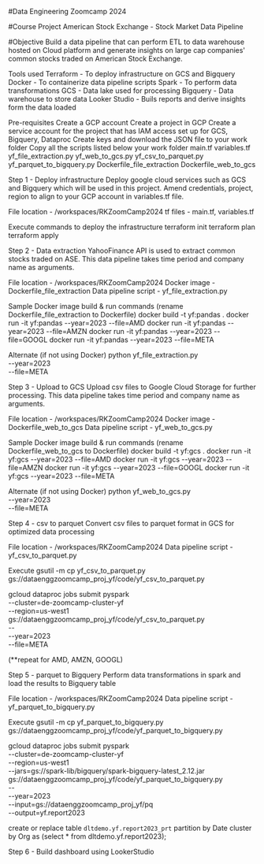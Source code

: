 #Data Engineering Zoomcamp 2024 

#Course Project
American Stock Exchange - Stock Market Data Pipeline

#Objective
Build a data pipeline that can perform ETL to data warehouse hosted on Cloud platform and generate insights on large cap companies' common stocks traded on American Stock Exchange.

Tools used
Terraform - To deploy infrastructure on GCS and Bigquery
Docker - To containerize data pipeline scripts
Spark - To perform data transformations 
GCS - Data lake used for processing
Bigquery - Data warehouse to store data
Looker Studio - Buils reports and derive insights form the data loaded

Pre-requisites
Create a GCP account
Create a project in GCP
Create a service account for the project that has IAM access set up for GCS, Bigquery, Dataproc
Create keys and download the JSON file to your work folder 
Copy all the scripts listed below your work folder
  main.tf
  variables.tf
  yf_file_extraction.py
  yf_web_to_gcs.py
  yf_csv_to_parquet.py
  yf_parquet_to_bigquery.py
  Dockerfile_file_extraction
  Dockerfile_web_to_gcs

Step 1 - Deploy infrastructure
Deploy google cloud services such as GCS and Bigquery which will be used in this project. 
Amend credentials, project, region to align to your GCP account in variables.tf file.

File location - /workspaces/RKZoomCamp2024
tf files - main.tf, variables.tf

Execute commands to deploy the infrastructure
terraform init
terraform plan
terraform apply

Step 2 - Data extraction
YahooFinance API is used to extract common stocks traded on ASE. 
This data pipeline takes time period and company name as arguments. 

File location - /workspaces/RKZoomCamp2024
Docker image - Dockerfile_file_extraction
Data pipeline script - yf_file_extraction.py

Sample Docker image build & run commands (rename Dockerfile_file_extraction to Dockerfile)
docker build -t yf:pandas .
docker run -it yf:pandas --year=2023 --file=AMD
docker run -it yf:pandas --year=2023 --file=AMZN
docker run -it yf:pandas --year=2023 --file=GOOGL
docker run -it yf:pandas --year=2023 --file=META

Alternate (if not using Docker)
python yf_file_extraction.py \
    --year=2023 \
    --file=META

Step 3 - Upload to GCS
Upload csv files to Google Cloud Storage for further processing. 
This data pipeline takes time period and company name as arguments. 

File location - /workspaces/RKZoomCamp2024
Docker image - Dockerfile_web_to_gcs
Data pipeline script - yf_web_to_gcs.py

Sample Docker image build & run commands (rename Dockerfile_web_to_gcs to Dockerfile)
docker build -t yf:gcs .
docker run -it yf:gcs --year=2023 --file=AMD
docker run -it yf:gcs --year=2023 --file=AMZN
docker run -it yf:gcs --year=2023 --file=GOOGL
docker run -it yf:gcs --year=2023 --file=META

Alternate (if not using Docker)
python yf_web_to_gcs.py \
    --year=2023 \
    --file=META

Step 4 - csv to parquet
Convert csv files to parquet format in GCS for optimized data processing

File location - /workspaces/RKZoomCamp2024
Data pipeline script - yf_csv_to_parquet.py

Execute
gsutil -m cp yf_csv_to_parquet.py gs://dataenggzoomcamp_proj_yf/code/yf_csv_to_parquet.py

gcloud dataproc jobs submit pyspark \
    --cluster=de-zoomcamp-cluster-yf \
    --region=us-west1 \
    gs://dataenggzoomcamp_proj_yf/code/yf_csv_to_parquet.py \
    -- \
        --year=2023 \
        --file=META

(**repeat for AMD, AMZN, GOOGL)

Step 5 - parquet to Bigquery
Perform data transformations in spark and load the results to Bigquery table 

File location - /workspaces/RKZoomCamp2024
Data pipeline script - yf_parquet_to_bigquery.py

Execute
gsutil -m cp yf_parquet_to_bigquery.py gs://dataenggzoomcamp_proj_yf/code/yf_parquet_to_bigquery.py

gcloud dataproc jobs submit pyspark \
    --cluster=de-zoomcamp-cluster-yf \
    --region=us-west1 \
    --jars=gs://spark-lib/bigquery/spark-bigquery-latest_2.12.jar \
    gs://dataenggzoomcamp_proj_yf/code/yf_parquet_to_bigquery.py \
    -- \
        --year=2023 \
        --input=gs://dataenggzoomcamp_proj_yf/pq \
        --output=yf.report2023

create or replace table `dltdemo.yf.report2023_prt` 
partition by Date
cluster by Org as 
(select * from dltdemo.yf.report2023);

Step 6 - Build dashboard using LookerStudio

